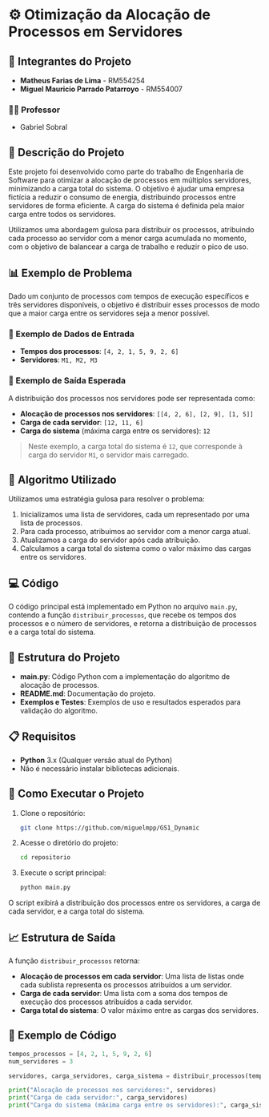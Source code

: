 # ⚙️ Otimização da Alocação de Processos em Servidores

## 👥 Integrantes do Projeto
- **Matheus Farias de Lima** - RM554254
- **Miguel Mauricio Parrado Patarroyo** - RM554007

### 👨‍🏫 Professor
- Gabriel Sobral

## 📘 Descrição do Projeto
Este projeto foi desenvolvido como parte do trabalho de Engenharia de Software para otimizar a alocação de processos em múltiplos servidores, minimizando a carga total do sistema. O objetivo é ajudar uma empresa fictícia a reduzir o consumo de energia, distribuindo processos entre servidores de forma eficiente. A carga do sistema é definida pela maior carga entre todos os servidores.

Utilizamos uma abordagem gulosa para distribuir os processos, atribuindo cada processo ao servidor com a menor carga acumulada no momento, com o objetivo de balancear a carga de trabalho e reduzir o pico de uso.

## 📊 Exemplo de Problema
Dado um conjunto de processos com tempos de execução específicos e três servidores disponíveis, o objetivo é distribuir esses processos de modo que a maior carga entre os servidores seja a menor possível.

### 🔹 Exemplo de Dados de Entrada
- **Tempos dos processos**: `[4, 2, 1, 5, 9, 2, 6]`
- **Servidores**: `M1, M2, M3`

### 🔹 Exemplo de Saída Esperada
A distribuição dos processos nos servidores pode ser representada como:

- **Alocação de processos nos servidores**: `[[4, 2, 6], [2, 9], [1, 5]]`
- **Carga de cada servidor**: `[12, 11, 6]`
- **Carga do sistema** (máxima carga entre os servidores): `12`

> Neste exemplo, a carga total do sistema é `12`, que corresponde à carga do servidor `M1`, o servidor mais carregado.

## 🧠 Algoritmo Utilizado
Utilizamos uma estratégia gulosa para resolver o problema:

1. Inicializamos uma lista de servidores, cada um representado por uma lista de processos.
2. Para cada processo, atribuimos ao servidor com a menor carga atual.
3. Atualizamos a carga do servidor após cada atribuição.
4. Calculamos a carga total do sistema como o valor máximo das cargas entre os servidores.

## 💻 Código
O código principal está implementado em Python no arquivo `main.py`, contendo a função `distribuir_processos`, que recebe os tempos dos processos e o número de servidores, e retorna a distribuição de processos e a carga total do sistema.

## 📂 Estrutura do Projeto
- **main.py**: Código Python com a implementação do algoritmo de alocação de processos.
- **README.md**: Documentação do projeto.
- **Exemplos e Testes**: Exemplos de uso e resultados esperados para validação do algoritmo.

## 📋 Requisitos
- **Python** 3.x (Qualquer versão atual do Python)
- Não é necessário instalar bibliotecas adicionais.

## 🚀 Como Executar o Projeto
1. Clone o repositório:
   ```bash
   git clone https://github.com/miguelmpp/GS1_Dynamic
   ```
2. Acesse o diretório do projeto:
   ```bash
   cd repositorio
   ```
3. Execute o script principal:
   ```bash
   python main.py
   ```
O script exibirá a distribuição dos processos entre os servidores, a carga de cada servidor, e a carga total do sistema.

## 📈 Estrutura de Saída
A função `distribuir_processos` retorna:

- **Alocação de processos em cada servidor**: Uma lista de listas onde cada sublista representa os processos atribuídos a um servidor.
- **Carga de cada servidor**: Uma lista com a soma dos tempos de execução dos processos atribuídos a cada servidor.
- **Carga total do sistema**: O valor máximo entre as cargas dos servidores.

## 📝 Exemplo de Código
```python
tempos_processos = [4, 2, 1, 5, 9, 2, 6]
num_servidores = 3

servidores, carga_servidores, carga_sistema = distribuir_processos(tempos_processos, num_servidores)

print("Alocação de processos nos servidores:", servidores)
print("Carga de cada servidor:", carga_servidores)
print("Carga do sistema (máxima carga entre os servidores):", carga_sistema)
```